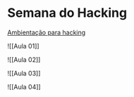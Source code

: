# Semana do Hacking

[Ambientação para hacking](Semana%20do%20Hacking/Ambientac%CC%A7a%CC%83o%20para%20hacking.md)

![[Aula 01]]

![[Aula 02]]

![[Aula 03]]

![[Aula 04]]